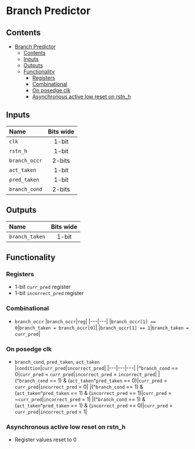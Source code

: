 # Branch Predictor #

## Contents
- [Branch Predictor](#branch-predictor)
  - [Contents](#contents)
  - [Inputs](#inputs)
  - [Outputs](#outputs)
  - [Functionality](#functionality)
    - [Registers](#registers)
    - [Combinational](#combinational)
    - [On posedge clk](#on-posedge-clk)
    - [Asynchronous active low reset on rstn\_h](#asynchronous-active-low-reset-on-rstn_h)

## Inputs
|Name|Bits wide|
|:---|:---:|
|```clk```|1-bit|
|```rstn_h```|1-bit|
|```branch_occr```|2-bits|
|```act_taken```|1-bit|
|```pred_taken```|1-bit|
|```branch_cond```|2-bits|


## Outputs
|Name|Bits wide|
|:---|:---:|
|```branch_taken```|1-bit|

## Functionality
### Registers
  - 1-bit ```curr_pred``` register
  - 1-bit ```incorrect_pred``` register
### Combinational
  - ```branch_occr```
    |```branch_occr```|```reg```|
    |---|---|
    |```branch_occr[1] == 0```|```branch_taken = branch_occr[0]```|
    |```branch_occr[1] == 1```|```branch_taken = curr_pred```|
### On posedge clk
  - ```branch_cond```, ```pred_taken```, ```act_taken```
    |```condition```|```curr_pred```|```incorrect_pred```|
    |---|---|---|
    |^```branch_cond``` == 0|```curr_pred``` = ```curr_pred```|```incorrect_pred``` = ```incorrect_pred```|
    |(^```branch_cond``` == 1) & (```act_taken```^```pred_taken``` == 0)|```curr_pred``` = ```curr_pred```|```incorrect_pred``` = 0|
     |(^```branch_cond``` == 1) & (```act_taken```^```pred_taken``` == 1) & (```incorrect_pred``` == 1)|```curr_pred``` = ~```curr_pred```|```incorrect_pred``` = 1|
    |(^```branch_cond``` == 1) & (```act_taken```^```pred_taken``` == 1) & (```incorrect_pred``` == 0)|```curr_pred``` = ```curr_pred```|```incorrect_pred``` = 1|

### Asynchronous active low reset on rstn_h
  - Register values reset to 0
